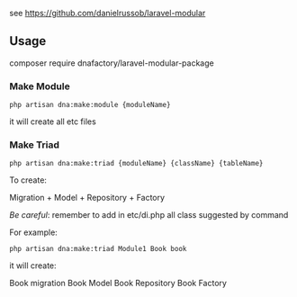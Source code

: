 see https://github.com/danielrussob/laravel-modular

## Usage

composer require dnafactory/laravel-modular-package

### Make Module

`php artisan dna:make:module {moduleName}`

it will create all etc files

### Make Triad

`php artisan dna:make:triad {moduleName} {className} {tableName}`

To create:

Migration + Model + Repository + Factory

*Be careful*: remember to add in etc/di.php all class suggested by command

For example:

`php artisan dna:make:triad Module1 Book book`

it will create:

Book migration
Book Model
Book Repository
Book Factory
